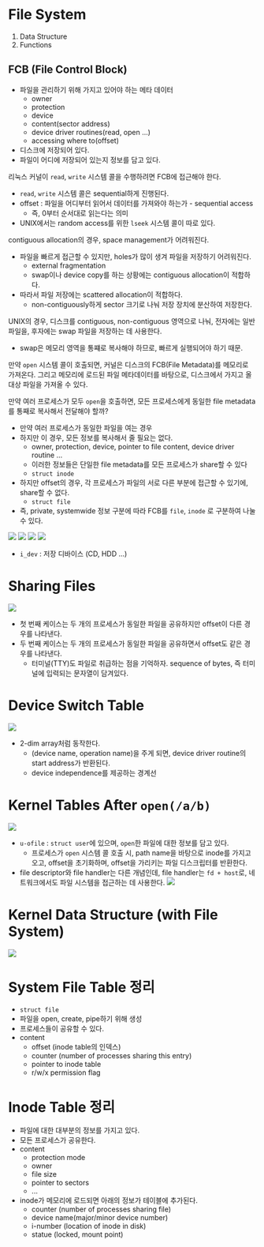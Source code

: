 # File System
1. Data Structure
2. Functions

## FCB (File Control Block)
- 파일을 관리하기 위해 가지고 있어야 하는 메타 데이터
  - owner
  - protection
  - device
  - content(sector address)
  - device driver routines(read, open ...)
  - accessing where to(offset)
- 디스크에 저장되어 있다.
- 파일이 어디에 저장되어 있는지 정보를 담고 있다.

리눅스 커널이 `read`, `write` 시스템 콜을 수행하려면 FCB에 접근해야 한다.
- `read`, `write` 시스템 콜은 sequential하게 진행된다.
- offset : 파일을 어디부터 읽어서 데이터를 가져와야 하는가 - sequential access
  - 즉, 0부터 순서대로 읽는다는 의미
- UNIX에서는 random access를 위한 `lseek` 시스템 콜이 따로 있다.

contiguous allocation의 경우, space management가 어려워진다.
- 파일을 빠르게 접근할 수 있지만, holes가 많이 생겨 파일을 저장하기 어려워진다.
  - external fragmentation
  - swap이나 device copy를 하는 상황에는 contiguous allocation이 적합하다.
- 따라서 파일 저장에는 scattered allocation이 적합하다.
  - non-contiguously하게 sector 크기로 나눠 저장 장치에 분산하여 저장한다.

UNIX의 경우, 디스크를 contiguous, non-contiguous 영역으로 나눠, 전자에는 일반 파일을, 후자에는 swap 파일을 저장하는 데 사용한다.
- swap은 메모리 영역을 통쨰로 복사해야 하므로, 빠르게 실행되어야 하기 때문.

만약 `open` 시스템 콜이 호출되면, 커널은 디스크의 FCB(File Metadata)를 메모리로 가져온다. 그리고 메모리에 로드된 파일 메타데이터를 바탕으로, 디스크에서 가지고 올 대상 파일을 가져올 수 있다.

만약 여러 프로세스가 모두 `open`을 호출하면, 모든 프로세스에게 동일한 file metadata를 통째로 복사해서 전달해야 할까?
- 만약 여러 프로세스가 동일한 파일을 여는 경우
- 하지만 이 경우, 모든 정보를 복사해서 줄 필요는 없다.
  - owner, protection, device, pointer to file content, device driver routine ...
  - 이러한 정보들은 단일한 file metadata를 모든 프로세스가 share할 수 있다
  - `struct inode`
- 하지만 offset의 경우, 각 프로세스가 파일의 서로 다른 부분에 접근할 수 있기에,  share할 수 없다.
  - `struct file`
- 즉, private, systemwide 정보 구분에 따라 FCB를 `file`, `inode` 로 구분하여 나눌 수 있다.

![](../image/151.png)
![](../image/152.png)
![](../image/153.png)
![](../image/154.png)
- `i_dev` : 저장 디바이스 (CD, HDD ...)

# Sharing Files
![](../image/155.png)
- 첫 번째 케이스는 두 개의 프로세스가 동일한 파일을 공유하지만 offset이 다른 경우를 나타낸다.
- 두 번째 케이스는 두 개의 프로세스가 동일한 파일을 공유하면서 offset도 같은 경우를 나타낸다.
  - 터미널(TTY)도 파일로 취급하는 점을 기억하자. sequence of bytes, 즉 터미널에 입력되는 문자열이 담겨있다.

# Device Switch Table
![](../image/156.png)
- 2-dim array처럼 동작한다.
  - (device name, operation name)을 주게 되면, device driver routine의 start address가 반환된다.
  - device independence를 제공하는 경계선

# Kernel Tables After `open(/a/b)`
![](../image/157.png)
- `u-ofile` : `struct user`에 있으며, `open`한 파일에 대한 정보를 담고 있다.
  - 프로세스가 `open` 시스템 콜 호출 시, path name을 바탕으로 inode를 가지고 오고, offset을 초기화하며, offset을 가리키는 파일 디스크립터를 반환한다.
- file descriptor와 file handler는 다른 개념인데, file handler는 `fd + host`로, 네트워크에서도 파일 시스템을 접근하는 데 사용한다.
![](../image/158.png)

# Kernel Data Structure (with File System)
![](../image/159.png)

# System File Table 정리
- `struct file`
- 파일을 open, create, pipe하기 위해 생성
- 프로세스들이 공유할 수 있다.
- content
  - offset (inode table의 인덱스)
  - counter (number of processes sharing this entry)
  - pointer to inode table
  - r/w/x permission flag

# Inode Table 정리
- 파일에 대한 대부분의 정보를 가지고 있다.
- 모든 프로세스가 공유한다.
- content
  - protection mode
  - owner
  - file size
  - pointer to sectors
  - ...
- inode가 메모리에 로드되면 아래의 정보가 테이블에 추가된다.
  - counter (number of processes sharing file)
  - device name(major/minor device number)
  - i-number (location of inode in disk)
  - statue (locked, mount point)